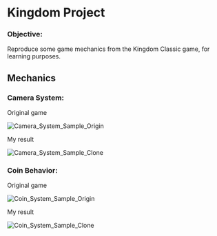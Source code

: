 # Kingdom Project
### Objective:
Reproduce some game mechanics from the Kingdom Classic game, for learning purposes.

## Mechanics

### Camera System:

Original game

![Camera_System_Sample_Origin](https://user-images.githubusercontent.com/85138523/171276333-75cf78fd-a202-4985-9fb5-6ea172c213ed.gif)

My result

![Camera_System_Sample_Clone](https://user-images.githubusercontent.com/85138523/171276346-aa173bee-8b1c-4aa5-8b46-86e2b4cf31bb.gif)

### Coin Behavior:

Original game

![Coin_System_Sample_Origin](https://user-images.githubusercontent.com/85138523/173420991-c3f3f599-acce-4287-9c88-4eaf4bfc42c2.gif)

My result

![Coin_System_Sample_Clone](https://user-images.githubusercontent.com/85138523/173421161-a0dc4187-6250-4c3d-861e-657730b5d515.gif)
